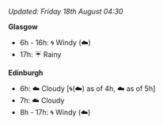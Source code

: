 *Updated: Friday 18th August 04:30*

**Glasgow**

* 6h - 16h: :cyclone: Windy (:cloud:)
* 17h: :umbrella: Rainy

**Edinburgh**

* 6h: :cloud: Cloudy [:cyclone:(:cloud:) as of 4h, :cloud: as of 5h]
* 7h: :cloud: Cloudy
* 8h - 17h: :cyclone: Windy (:cloud:)
